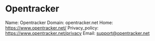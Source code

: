 
# Opentracker

Name: Opentracker
Domain: opentracker.net
Home: https://www.opentracker.net/
Privacy_policy: https://www.opentracker.net/privacy
Email: support@opentracker.net
